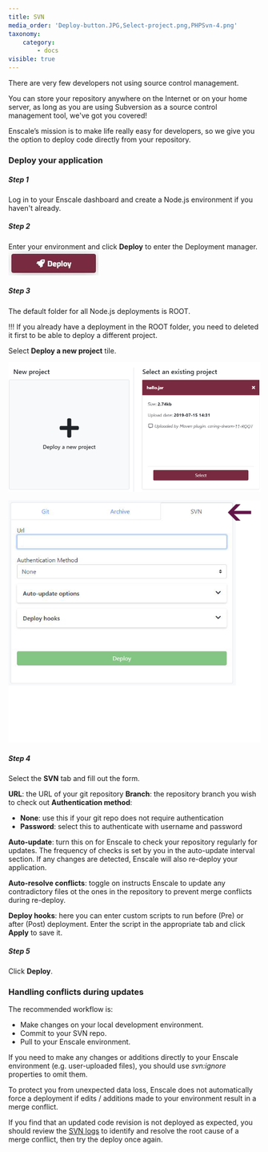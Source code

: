 ```yaml
---
title: SVN
media_order: 'Deploy-button.JPG,Select-project.png,PHPSvn-4.png'
taxonomy:
    category:
        - docs
visible: true
---
```


There are very few developers not using source control management.

You can store your repository anywhere on the Internet or on your home server, as long as you are using Subversion as a source control management tool, we've got you covered!

Enscale’s mission is to make life really easy for developers, so we give you the option to deploy code directly from your repository.

### Deploy your application

##### Step 1

Log in to your Enscale dashboard and create a Node.js environment if you haven't already.

##### Step 2

Enter your environment and click **Deploy** to enter the Deployment manager.
![](Deploy-button.JPG)

##### Step 3

The default folder for all Node.js deployments is ROOT.

!!! If you already have a deployment in the ROOT folder, you need to deleted it first to be able to deploy a different project.

Select **Deploy a new project** tile.

![](Select-project.png)

![image alt=float-right](PHPSvn-4.png)
##### Step 4

Select the **SVN** tab and fill out the form.

**URL**: the URL of your git repository
**Branch**: the repository branch you wish to check out
**Authentication method**:
* **None**: use this if your git repo does not require authentication
* **Password**: select this to authenticate with username and password

**Auto-update**: turn this on for Enscale to check your repository regularly for updates. The frequency of checks is set by you in the auto-update interval section. If any changes are detected, Enscale will also re-deploy your application.

**Auto-resolve conflicts**: toggle on instructs Enscale to update any contradictory files ot the ones in the repository to prevent merge conflicts during re-deploy.

**Deploy hooks**: here you can enter custom scripts to run before (Pre) or after (Post) deployment. Enter the script in the appropriate tab and click **Apply** to save it.

##### Step 5

Click **Deploy**.

### Handling conflicts during updates

The recommended workflow is:
* Make changes on your local development environment.
* Commit to your SVN repo.
* Pull to your Enscale environment.

If you need to make any changes or additions directly to your Enscale environment (e.g. user-uploaded files), you should use *svn:ignore* properties to omit them.

To protect you from unexpected data loss, Enscale does not automatically force a deployment if edits / additions made to your environment result in a merge conflict.

If you find that an updated code revision is not deployed as expected, you should review the [SVN logs](/environments/access/log-files#git-svn-logs) to identify and resolve the root cause of a merge conflict, then try the deploy once again.
